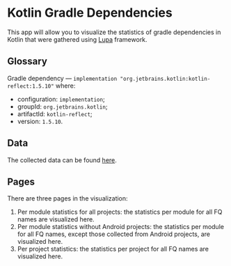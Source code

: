 # Kotlin Gradle Dependencies
This app will allow you to visualize the statistics of gradle dependencies in Kotlin that were gathered using [Lupa](https://github.com/JetBrains-Research/Lupa) framework.

## Glossary
Gradle dependency — `implementation "org.jetbrains.kotlin:kotlin-reflect:1.5.10"` where:
- configuration: `implementation`;
- groupId: `org.jetbrains.kotlin`;
- artifactId: `kotlin-reflect`;
- version: `1.5.10`.

## Data
The collected data can be found [here](../../resources/kotlin_gradle_dependencies/data).

## Pages
There are three pages in the visualization:

1. Per module statistics for all projects: the statistics per module for all FQ names are visualized here.
2. Per module statistics without Android projects: the statistics per module for all FQ names, except those collected from Android projects, are visualized here.
3. Per project statistics: the statistics per project for all FQ names are visualized here.
